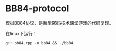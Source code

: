 # BB84-protocol





模拟BB84协议，是新型密码技术课堂游戏的代码复现。

在linux下运行：
```shell
g++ bb84.cpp -o bb84 && ./bb84
```